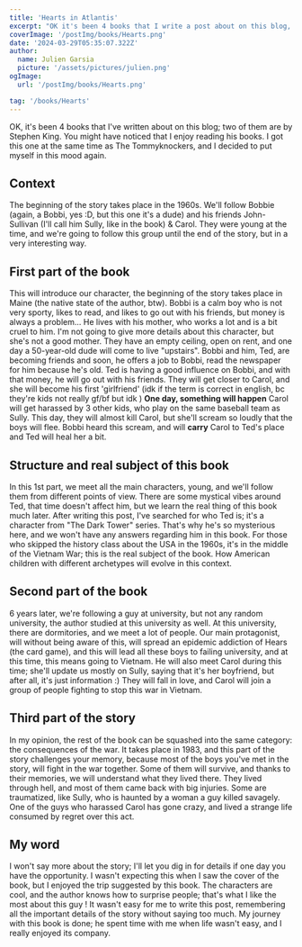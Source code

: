 ```yaml
---
title: 'Hearts in Atlantis'
excerpt: "OK it's been 4 books that I write a post about on this blog, two of them are from Stephen King, you might have notice that I enjoy reading his books. I got this one at the same time as The Tommyknockers, and I decided to put myself in this mood again."
coverImage: '/postImg/books/Hearts.png'
date: '2024-03-29T05:35:07.322Z'
author:
  name: Julien Garsia
  picture: '/assets/pictures/julien.png'
ogImage:
  url: '/postImg/books/Hearts.png'

tag: '/books/Hearts'
---
```


OK, it's been 4 books that I've written about on this blog; two of them are by Stephen King. You might have noticed that I enjoy reading his books. I got this one at the same time as The Tommyknockers, and I decided to put myself in this mood again.

## Context

The beginning of the story takes place in the 1960s. We'll follow Bobbie (again, a Bobbi, yes :D, but this one it's a dude) and his friends John-Sullivan (I'll call him Sully, like in the book) & Carol. They were young at the time, and we're going to follow this group until the end of the story, but in a very interesting way.

## First part of the book

This will introduce our character, the beginning of the story takes place in Maine (the native state of the author, btw). Bobbi is a calm boy who is not very sporty, likes to read, and likes to go out with his friends, but money is always a problem... He lives with his mother, who works a lot and is a bit cruel to him. I'm not going to give more details about this character, but she's not a good mother.
They have an empty ceiling, open on rent, and one day a 50-year-old dude will come to live "upstairs". Bobbi and him, Ted, are becoming friends and soon, he offers a job to Bobbi, read the newspaper for him because he's old.
Ted is having a good influence on Bobbi, and with that money, he will go out with his friends. They will get closer to Carol, and she will become his first 'girlfriend' (idk if the term is correct in english, bc they're kids not really gf/bf but idk )
**One day, something will happen** Carol will get harassed by 3 other kids, who play on the same baseball team as Sully. This day, they will almost kill Carol, but she'll scream so loudly that the boys will flee. Bobbi heard this scream, and will **carry** Carol to Ted's place and Ted will heal her a bit.

## Structure and real subject of this book

In this 1st part, we meet all the main characters, young, and we'll follow them from different points of view. There are some mystical vibes around Ted, that time doesn't affect him, but we learn the real thing of this book much later.
After writing this post, I've searched for who Ted is; it's a character from "The Dark Tower" series. That's why he's so mysterious here, and we won't have any answers regarding him in this book.
For those who skipped the history class about the USA in the 1960s, it's in the middle of the Vietnam War; this is the real subject of the book. How American children with different archetypes will evolve in this context.

## Second part of the book

6 years later, we're following a guy at university, but not any random university, the author studied at this university as well. At this university, there are dormitories, and we meet a lot of people. Our main protagonist, will without being aware of this, will spread an epidemic addiction of Hears (the card game), and this will lead all these boys to failing university, and at this time, this means going to Vietnam.
He will also meet Carol during this time; she'll update us mostly on Sully, saying that it's her boyfriend, but after all, it's just information :)
They will fall in love, and Carol will join a group of people fighting to stop this war in Vietnam.

## Third part of the story

In my opinion, the rest of the book can be squashed into the same category: the consequences of the war. It takes place in 1983, and this part of the story challenges your memory, because most of the boys you've met in the story, will fight in the war together. Some of them will survive, and thanks to their memories, we will understand what they lived there.
They lived through hell, and most of them came back with big injuries. Some are traumatized, like Sully, who is haunted by a woman a guy killed savagely. One of the guys who harassed Carol has gone crazy, and lived a strange life consumed by regret over this act.

## My word

I won't say more about the story; I'll let you dig in for details if one day you have the opportunity. I wasn't expecting this when I saw the cover of the book, but I enjoyed the trip suggested by this book. The characters are cool, and the author knows how to surprise people; that's what I like the most about this guy !
It wasn't easy for me to write this post, remembering all the important details of the story without saying too much. My journey with this book is done; he spent time with me when life wasn't easy, and I really enjoyed its company.

